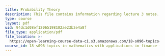 ```yaml
---
title: Probability Theory
description: This file contains information regarding lecture 3 notes.
type: course
layout: pdf
uid: 94dc1d08ef12065198102ae23b2e4a8f
file_type: application/pdf
file_location: >-
  https://open-learning-course-data-ci.s3.amazonaws.com/18-s096-topics-in-mathematics-with-applications-in-finance-fall-2013/94dc1d08ef12065198102ae23b2e4a8f_MIT18_S096F13_lecnote3.pdf
course_id: 18-s096-topics-in-mathematics-with-applications-in-finance-fall-2013
---
```

